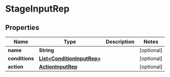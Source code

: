 

# StageInputRep


## Properties

Name | Type | Description | Notes
------------ | ------------- | ------------- | -------------
**name** | **String** |  |  [optional]
**conditions** | [**List&lt;ConditionInputRep&gt;**](ConditionInputRep.md) |  |  [optional]
**action** | [**ActionInputRep**](ActionInputRep.md) |  |  [optional]




